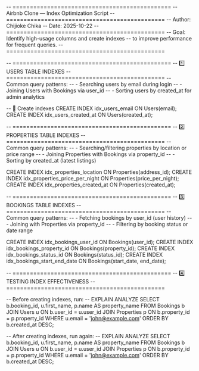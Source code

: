 -- ==============================================
-- Airbnb Clone — Index Optimization Script
-- ==============================================
-- Author: Chijioke Chika
-- Date: 2025-10-22
-- ==============================================
-- Goal: Identify high-usage columns and create indexes
-- to improve performance for frequent queries.
-- ==============================================

-- ==============================================
-- 1️⃣ USERS TABLE INDEXES
-- ==============================================
-- Common query patterns:
-- - Searching users by email during login
-- - Joining Users with Bookings via user_id
-- - Sorting users by created_at for admin analytics

-- 🧱 Create indexes
CREATE INDEX idx_users_email ON Users(email);
CREATE INDEX idx_users_created_at ON Users(created_at);

-- ==============================================
-- 2️⃣ PROPERTIES TABLE INDEXES
-- ==============================================
-- Common query patterns:
-- - Searching/filtering properties by location or price range
-- - Joining Properties with Bookings via property_id
-- - Sorting by created_at (latest listings)

CREATE INDEX idx_properties_location ON Properties(address_id);
CREATE INDEX idx_properties_price_per_night ON Properties(price_per_night);
CREATE INDEX idx_properties_created_at ON Properties(created_at);

-- ==============================================
-- 3️⃣ BOOKINGS TABLE INDEXES
-- ==============================================
-- Common query patterns:
-- - Fetching bookings by user_id (user history)
-- - Joining with Properties via property_id
-- - Filtering by booking status or date range

CREATE INDEX idx_bookings_user_id ON Bookings(user_id);
CREATE INDEX idx_bookings_property_id ON Bookings(property_id);
CREATE INDEX idx_bookings_status_id ON Bookings(status_id);
CREATE INDEX idx_bookings_start_end_date ON Bookings(start_date, end_date);

-- ==============================================
-- 4️⃣ TESTING INDEX EFFECTIVENESS
-- ==============================================

-- Before creating indexes, run:
-- EXPLAIN ANALYZE
SELECT b.booking_id, u.first_name, p.name AS property_name
FROM Bookings b
JOIN Users u ON b.user_id = u.user_id
JOIN Properties p ON b.property_id = p.property_id
WHERE u.email = 'john@example.com'
ORDER BY b.created_at DESC;

-- After creating indexes, run again:
-- EXPLAIN ANALYZE
SELECT b.booking_id, u.first_name, p.name AS property_name
FROM Bookings b
JOIN Users u ON b.user_id = u.user_id
JOIN Properties p ON b.property_id = p.property_id
WHERE u.email = 'john@example.com'
ORDER BY b.created_at DESC;
